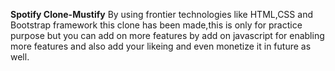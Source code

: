 ****Spotify Clone-Mustify****
By using frontier technologies like HTML,CSS and Bootstrap framework this clone has been made,this is only for practice purpose but you can add on more features by add on javascript for enabling more features and also add your likeing and even monetize it in future as well.
